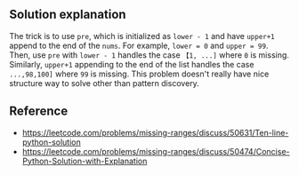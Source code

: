 ## Solution explanation

The trick is to use `pre`, which is initialized as `lower - 1` and have `upper+1` append to the end
of the `nums`. For example, `lower = 0` and `upper = 99`. Then, use `pre` with `lower - 1` handles
the case `【1, ...]` where `0` is missing. Similarly, `upper+1` appending to the end of the list
handles the case `...,98,100]` where `99` is missing. This problem doesn't really have nice structure
way to solve other than pattern discovery.

## Reference

- https://leetcode.com/problems/missing-ranges/discuss/50631/Ten-line-python-solution
- https://leetcode.com/problems/missing-ranges/discuss/50474/Concise-Python-Solution-with-Explanation